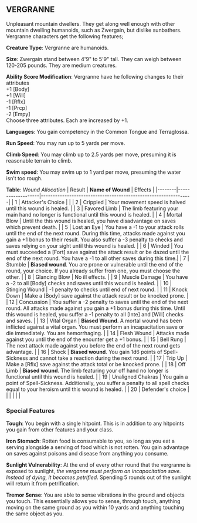 ## VERGRANNE
Unpleasant mountain dwellers. They get along well enough with other mountain dwelling humanoids, such as Zwergain, but dislike sunbathers. Vergranne characters get the following features;

**Creature Type**: Vergranne are humanoids.

**Size**: Zwergain stand between 4'9" to 5'9" tall. They can weigh between 120-205 pounds. They are medium creatures.

**Ability Score Modification**: Vergranne have he following changes to their attributes   
+1 [Body]  
+1 [Will]  
-1 [Rflx]  
-1 [Prcp]  
-2 [Empy]  
Choose three attributes. Each are increased by +1.

**Languages**: You gain competency in the Common Tongue and Terraglossa.

**Run Speed**: You may run up to 5 yards per move.

**Climb Speed**: You may climb up to 2.5 yards per move, presuming it is reasonable terrain to climb.

**Swim speed**: You may swim up to 1 yard per move, presuming the water isn’t too rough.

**Table**: *Wound Allocation*
| Result | **Name of Wound** | Effects                                                        |
|--------|-------------------|----------------------------------------------------------------|
|   1    | Attacker's Choice |                                                                |
|   2    | Crippled          | Your movement speed is halved until this wound is healed.      |
|   3    | Favored Limb      | The limb featuring your main hand no longer is functional until this wound is healed. |
|   4    | Mortal Blow       | Until the this wound is healed, you have disadvantage on saves which prevent death. |
|   5    | Lost an Eye       | You have a -1 to your attack rolls until the end of the next round. During this time, attacks made against you gain a +1 bonus to their result. You also suffer a -3 penalty to checks and saves relying on your sight until this wound is healed. |
|   6    | Winded            | You must succeeded a [Fort] save against the attack result or be dazed until the end of the next round. You have a -1 to all other saves during this time.|
|   7    | Stumble | **Biased wound**. You are prone or vulnerable until the end of the round, your choice. If you already suffer from one, you must choose the other. |
|   8    | Glancing Blow     | No ill effects.                                     |
|   9    | Muscle Damage     | You have a -2 to all [Body] checks and saves until this wound is healed. |
|   10   | Stinging Wound    | -1 penalty to checks until end of next round. |
|   11   | Knock Down | Make a [Body] save against the attack result  or be knocked prone. |
|   12   | Concussion | You suffer a -2 penalty to saves until the end of the next round. All attacks made against you gain a +1 bonus during this time. Until this wound is healed, you suffer a -1 penalty to all [Inte] and [Will] checks and saves. |
|   13   | Vital Organ | **Biased Wound**. A mortal wound has been inflicted against a vital organ. You must perform an incapacitation save or die immediately. You are hemorrhaging. |
|   14   | Flesh Wound | Attacks made against you until the end of the enounter get a +1 bonus. |
|   15   | Bell Rung | The next attack made against you before the end of the next round gets advantage.  |
|   16   | Shock | **Biased wound**. You gain 1d6 points of Spell-Sickness and cannot take a reaction during the next round. |
|   17   | Trip Up           | Make a [Rflx] save against the attack total or be knocked prone.                                  |
|   18   | Off Limb | **Biased wound**. The limb featuring your off hand no longer is functional until this wound is healed. |
|   19   | Unaligned Chakras | You gain a point of Spell-Sickness. Additionally, you suffer a penalty to all spell checks equal to your heroism until this wound is healed. |
|   20   | Defender's choice |                                   |
|        |                                                |                                   |

### Special Features

**Tough**: You begin with a single hitpoint. This is in addition to any hitpoints you gain from other features and your class.

**Iron Stomach**: Rotten food is consumable to you, so long as you eat a serving alongside a serving of food which is not rotten. You gain advantage on saves against poisons and disease from anything you consume.

**Sunlight Vulnerability**: At the end of every other round that the vergranne is exposed to sunlight, *the verganne must perform an incapacitation save. Instead of dying, it becomes petrified*. Spending 5 rounds out of the sunlight will return it from petrification.

**Tremor Sense**: You are able to sense vibrations in the ground and objects you touch. This essentially allows you to sense, through touch, anything moving on the same ground as you within 10 yards and anything touching the same object as you.
